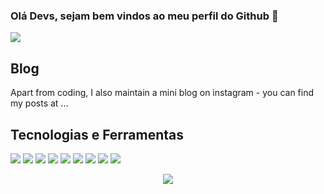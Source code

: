 ### Olá Devs, sejam bem vindos ao meu perfil do Github 👋

![](https://komarev.com/ghpvc/?username=mgckaled&color=brightgreen&style=flat)

<!-- ![](https://img.shields.io/badge/Code-Python-informational?style=for-the-badge&logo=appveyor:image/svg%2bxml;base64,<BASE64_DATA>) -->

## Blog

Apart from coding, I also maintain a mini blog on instagram - you can find my posts at ...

## Tecnologias e Ferramentas 
![](https://img.shields.io/badge/Shell-Bash-informational?style=flat&logo=<LOGO_NAME>&logoColor=white&color=critical)
![](https://img.shields.io/badge/Editor-VS_Code-informational?style=flat&logo=<LOGO_NAME>&logoColor=white&color=brightgreen)
![](https://img.shields.io/badge/Editor-PyCharm-informational?style=flat&logo=<LOGO_NAME>&logoColor=white&color=brightgreen)
![](https://img.shields.io/badge/Code-Python-informational?style=flat&logo=<LOGO_NAME>&logoColor=white&color=informational)
![](https://img.shields.io/badge/Code-JavaScript-informational?style=flat&logo=<LOGO_NAME>&logoColor=white&color=informational)
![](https://img.shields.io/badge/Tools-Jupyter_Notebook-informational?style=flat&logo=<LOGO_NAME>&logoColor=white&color=955E42)
![](https://img.shields.io/badge/Tools-Docker-informational?style=flat&logo=<LOGO_NAME>&logoColor=white&color=955E42)
![](https://img.shields.io/badge/Tools-SQLite-informational?style=flat&logo=<LOGO_NAME>&logoColor=white&color=955E42)
![](https://img.shields.io/badge/Tools-MongoDB-informational?style=flat&logo=<LOGO_NAME>&logoColor=white&color=955E42)


<p align="center">
  <img src ="https://github-readme-stats.vercel.app/api?username=mgckaled&show_icons=true&count_private=true&theme=default&hide_border=true&hide=issues,contribs&include_all_commits=true">
</p>











<!--
**mgckaled/mgckaled** is a ✨ _special_ ✨ repository because its `README.md` (this file) appears on your GitHub profile.

Here are some ideas to get you started:

- 🔭 I’m currently working on ...
- 🌱 I’m currently learning ...
- 👯 I’m looking to collaborate on ...
- 🤔 I’m looking for help with ...
- 💬 Ask me about ...
- 📫 How to reach me: ...
- 😄 Pronouns: ...
- ⚡ Fun fact: ...
-->
